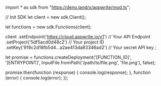 import * as sdk from "https://deno.land/x/appwrite/mod.ts";

// Init SDK
let client = new sdk.Client();

let functions = new sdk.Functions(client);

client
    .setEndpoint('https://cloud.appwrite.io/v1') // Your API Endpoint
    .setProject('5df5acd0d48c2') // Your project ID
    .setKey('919c2d18fb5d4...a2ae413da83346ad2') // Your secret API key
;


let promise = functions.createDeployment('[FUNCTION_ID]', '[ENTRYPOINT]', InputFile.fromPath('/path/to/file.png', 'file.png'), false);

promise.then(function (response) {
    console.log(response);
}, function (error) {
    console.log(error);
});
